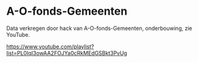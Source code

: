 # A-O-fonds-Gemeenten
Data verkregen door hack van A-O-fonds-Gemeenten, onderbouwing, zie YouTube. 

https://www.youtube.com/playlist?list=PL0IqI3owAA2FOJYa0cRkMEdGSBkt3PvUg
